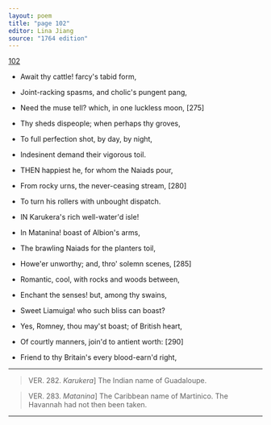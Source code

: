 ```yaml
---
layout: poem
title: "page 102"
editor: Lina Jiang
source: "1764 edition"
---
```



[102]()

- Await thy cattle! farcy's tabid form,
- Joint-racking spasms, and cholic's pungent pang,
- Need the muse tell? which, in one luckless moon, [275]
- Thy sheds dispeople; when perhaps thy groves,
- To full perfection shot, by day, by night,
- Indesinent demand their vigorous toil.

- THEN happiest he, for whom the Naiads pour,
- From rocky urns, the never-ceasing stream, [280]
- To turn his rollers with unbought dispatch.

- IN Karukera's rich well-water'd isle!
- In Matanina! boast of Albion's arms,
- The brawling Naiads for the planters toil,
- Howe'er unworthy; and, thro' solemn scenes, [285]
- Romantic, cool, with rocks and woods between,
- Enchant the senses! but, among thy swains,
- Sweet Liamuiga! who such bliss can boast?
- Yes, Romney, thou may'st boast; of British heart,
- Of courtly manners, join'd to antient worth: [290]
- Friend to thy Britain's every blood-earn'd right,

---

> VER. 282. *Karukera*\] The Indian name of Guadaloupe.

> VER. 283. *Matanina*\] The Caribbean name of Martinico. The Havannah had not then been taken.

---
